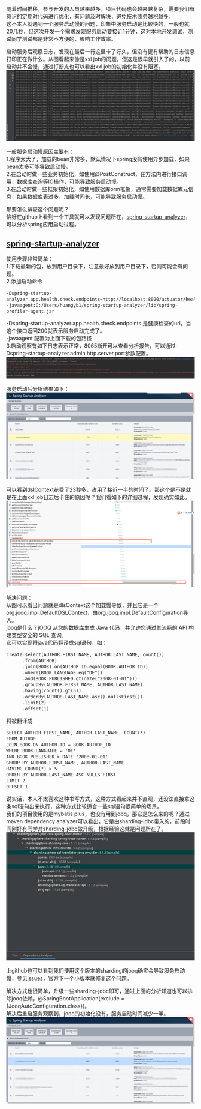 随着时间推移，参与开发的人员越来越多，项目代码也会越来越复杂，需要我们有意识的定期对代码进行优化，有问题及时解决，避免技术债务越积越多。       
这不本人就遇到一个服务启动慢的问题，印象中服务启动是比较快的，一般也就20几秒，但这次开发一个需求发现服务启动要接近1分钟，这对本地开发调试，测试同学测试都是非常不方便的，影响工作效率。     

启动服务后观察日志，发现在最后一行这里卡了好久，但没有更有帮助的日志信息打印正在做什么。从图看起来像是xxl job的问题，但这是很早就引入了的，以前启动并不会慢，通过打断点也可以看出xxl job的初始化并没有阻塞。   
![image](https://github.com/jmilktea/jtea/blob/master/%E9%97%AE%E9%A2%98%E6%8E%92%E6%9F%A5/images/%E6%9C%8D%E5%8A%A1%E5%90%AF%E5%8A%A8%E6%85%A2-1.png)  

一般服务启动慢原因主要有：  
1.程序太大了，加载的bean非常多，默认情况下spring没有使用异步加载，如果bean太多可能导致启动慢。  
2.在启动时做一些业务初始化，如使用@PostConstruct，在方法内进行接口调用，数据库查询等IO操作，可能导致服务启动慢。  
3.在启动时做一些框架初始化，如使用数据库orm框架，通常需要加载数据库元信息，如果数据库表过多，加载时间长，可能导致服务启动慢。   

那要怎么排查这个问题呢？   
恰好在github上看到一个工具就可以发现问题所在，[spring-startup-analyzer](https://github.com/linyimin0812/spring-startup-analyzer)，可以分析spring应用启动过程。   

## [spring-startup-analyzer](https://github.com/linyimin0812/spring-startup-analyzer)
使用步骤非常简单：     
1.下载最新的包，放到用户目录下，注意最好放到用户目录下，否则可能会有问题。   
2.添加启动命令   
```
-Dspring-startup-analyzer.app.health.check.endpoints=http://localhost:8020/actuator/health -javaagent:C:/Users/huangyb1/spring-startup-analyzer/lib/spring-profiler-agent.jar
```
-Dspring-startup-analyzer.app.health.check.endpoints 是健康检查的url，当这个接口返回200就表示服务启动完成了。   
-javaagent 配置为上面下载的包路径    
3.启动观察有如下日志表示正常，8065断开可以查看分析报告，可以通过-Dspring-startup-analyzer.admin.http.server.port参数配置。       
![image](https://github.com/jmilktea/jtea/blob/master/%E9%97%AE%E9%A2%98%E6%8E%92%E6%9F%A5/images/%E6%9C%8D%E5%8A%A1%E5%90%AF%E5%8A%A8%E6%85%A2-2.png)   

服务启动后分析结果如下：   
![image](https://github.com/jmilktea/jtea/blob/master/%E9%97%AE%E9%A2%98%E6%8E%92%E6%9F%A5/images/%E6%9C%8D%E5%8A%A1%E5%90%AF%E5%8A%A8%E6%85%A2-3.png)    

可以看到dslContext花费了23秒多，占用了接近一半的时间了。那这个是不是就是在上面xxl job日志后卡住的原因呢？我们看如下的详细过程，发现确实如此。   
![image](https://github.com/jmilktea/jtea/blob/master/%E9%97%AE%E9%A2%98%E6%8E%92%E6%9F%A5/images/%E6%9C%8D%E5%8A%A1%E5%90%AF%E5%8A%A8%E6%85%A2-4.png)    

解决问题：   
从图可以看出问题就是dlsContext这个加载慢导致，并且它是一个org.jooq.impl.DefaultDSLContext，由org.jooq.impl.DefaultConfiguration导入。   
jooq是什么？jOOQ 从您的数据库生成 Java 代码，并允许您通过其流畅的 API 构建类型安全的 SQL 查询。   
它可以实现将java代码翻译成sql语句，如：  
```
create.select(AUTHOR.FIRST_NAME, AUTHOR.LAST_NAME, count())
      .from(AUTHOR)
      .join(BOOK).on(AUTHOR.ID.equal(BOOK.AUTHOR_ID))
      .where(BOOK.LANGUAGE.eq("DE"))
      .and(BOOK.PUBLISHED.gt(date("2008-01-01")))
      .groupBy(AUTHOR.FIRST_NAME, AUTHOR.LAST_NAME)
      .having(count().gt(5))
      .orderBy(AUTHOR.LAST_NAME.asc().nullsFirst())
      .limit(2)
      .offset(1)
```
将被翻译成   
```
SELECT AUTHOR.FIRST_NAME, AUTHOR.LAST_NAME, COUNT(*)
FROM AUTHOR
JOIN BOOK ON AUTHOR.ID = BOOK.AUTHOR_ID
WHERE BOOK.LANGUAGE = 'DE'
AND BOOK.PUBLISHED > DATE '2008-01-01'
GROUP BY AUTHOR.FIRST_NAME, AUTHOR.LAST_NAME
HAVING COUNT(*) > 5
ORDER BY AUTHOR.LAST_NAME ASC NULLS FIRST
LIMIT 2
OFFSET 1
```

说实话，本人不太喜欢这种书写方式，这种方式看起来并不直观，还没法直接拿这条sql语句出来执行，这种方式比较适合一些sql语句很简单的场景。   
我们的项目使用的是mybatis plus，也没有用到jooq，那它是怎么来的呢？通过maven dependency analyzer可以看出，它是由sharding-jdbc带入的，前段时间刚好有同学对sharding-jdbc做升级，根据经验这就是问题所在了。  
![image](https://github.com/jmilktea/jtea/blob/master/%E9%97%AE%E9%A2%98%E6%8E%92%E6%9F%A5/images/%E6%9C%8D%E5%8A%A1%E5%90%AF%E5%8A%A8%E6%85%A2-5.png)   

上github也可以看到我们使用这个版本的sharding的jooq确实会导致服务启动慢，参见[issues](https://github.com/apache/shardingsphere/issues/18653)，官方下一个小版本就修复这个问题。   

解决方式也很简单，升级一些sharding-jdbc即可，通过上面的分析知道也可以排除jooq依赖，@SpringBootApplication(exclude = {JooqAutoConfiguration.class})。     
解决后重启服务观察到，jooq的初始化没有，服务启动时间减少一半。   
![image](https://github.com/jmilktea/jtea/blob/master/%E9%97%AE%E9%A2%98%E6%8E%92%E6%9F%A5/images/%E6%9C%8D%E5%8A%A1%E5%90%AF%E5%8A%A8%E6%85%A2-6.png)
